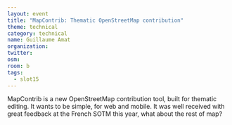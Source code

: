 ```yaml
---
layout: event
title: "MapContrib: Thematic OpenStreetMap contribution"
theme: technical
category: technical
name: Guillaume Amat
organization:
twitter:
osm:
room: b
tags:
  - slot15
---
```

MapContrib is a new OpenStreetMap contribution tool, built for thematic editing. It wants to be simple, for web and mobile. It was well received with great feedback at the French SOTM this year, what about the rest of map?
